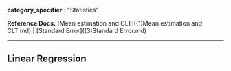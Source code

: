 **category_specifier** : "Statistics"

**Reference Docs:** [Mean estimation and CLT]((1)Mean estimation and CLT.md) | [Standard Error]((3)Standard Error.md)

---

## Linear Regression

